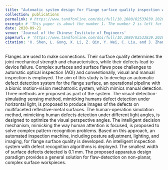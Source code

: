 ```yaml
---
title: "Automatic system design for flange surface quality inspection with a bionic motion-vision paradigm"
collection: publications
permalink: # https://www.tandfonline.com/doi/full/10.1080/02533839.2020.1819430
excerpt: # 'This paper is about the number 1. The number 2 is left for future work.'
date: 2020-09-21
venue: 'Journal of the Chinese Institute of Engineers'
paperurl: # 'https://www.tandfonline.com/doi/full/10.1080/02533839.2020.1819430'
citation: 'X. Shen, L. Gong, X. Li, Z. Qin, Y. Wei, C. Liu, and J. Zhang, '
---
```


Flanges are used to make connections. Their surface quality determines the joint mechanical strength and characteristics, while their defects lead to device failure. Complex surfaces and surface flaws pose challenges to automatic optical inspection (AOI) and conventionally, visual and manual inspection is employed. The aim of this study is to develop an automatic defect detection system for the flange surface, an operational pipeline with a bionic motion-vision mechatronic system, which mimics manual detection. Three methods are proposed as part of the system. The visual-detection-simulating sensing method, mimicking humans defect detection under horizontal light, is proposed to produce images of the defects on multifaceted reflective-metal surfaces. The human-operation simulation method, mimicking human defects detection under different light angles, is designed to optimize the visual perspective angles. The intelligent decision mechanism, mimicking the way human attention is focused, is proposed to solve complex pattern recognition problems. Based on this approach, an automated inspection machine, including posture adjustment, lighting, and imaging, for flange surface quality is developed. An intelligent inspection system with defect recognition algorithms is deployed. The smallest width of surface defects detected is 0.1 mm. The proposed apparatus design paradigm provides a general solution for flaw-detection on non-planar, complex surface workpieces.
